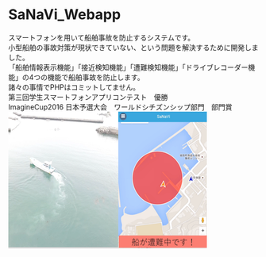 # SaNaVi_Webapp
スマートフォンを用いて船舶事故を防止するシステムです。  
小型船舶の事故対策が現状できていない、という問題を解決するために開発しました。  
「船舶情報表示機能」「接近検知機能」「遭難検知機能」「ドライブレコーダー機能」の4つの機能で船舶事故を防止します。  
諸々の事情でPHPはコミットしてません。  
第三回学生スマートフォンアプリコンテスト　優勝  
ImagineCup2016 日本予選大会　ワールドシチズンシップ部門　部門賞   
![SaNaVi_images](https://github.com/RyRySuzu/images/blob/master/SaNaVi_top.png)

